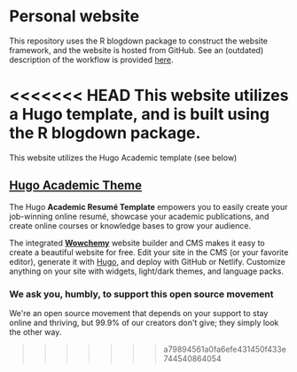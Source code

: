 # Personal website

This repository uses the R blogdown package to construct the website framework, and the website is hosted from GitHub. See an (outdated) description of the workflow is provided [here](https://www.dsquintana.blog/free-website-in-r-easy/). 

<<<<<<< HEAD
This website utilizes a Hugo template, and is built using the R blogdown package.
=======
This website utilizes the Hugo Academic template (see below)

## [Hugo Academic Theme](https://github.com/wowchemy/starter-hugo-academic)

The Hugo **Academic Resumé Template** empowers you to easily create your job-winning online resumé, showcase your academic publications, and create online courses or knowledge bases to grow your audience.

The integrated [**Wowchemy**](https://wowchemy.com) website builder and CMS makes it easy to create a beautiful website for free. Edit your site in the CMS (or your favorite editor), generate it with [Hugo](https://github.com/gohugoio/hugo), and deploy with GitHub or Netlify. Customize anything on your site with widgets, light/dark themes, and language packs.

### We ask you, humbly, to support this open source movement

We're an open source movement that depends on your support to stay online and thriving, but 99.9% of our creators don't give; they simply look the other way.
>>>>>>> a79894561a0fa6efe431450f433e744540864054
